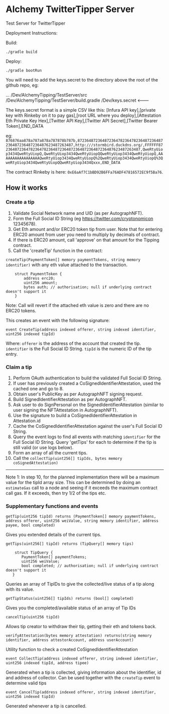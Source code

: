 # Alchemy TwitterTipper Server
Test Server for TwitterTipper

Deployment Instructions:

Build:

```./gradle build```

Deploy:

```./gradle bootRun```

You will need to add the keys.secret to the directory above the root of the github repo, eg:

...
/Dev/AlchemyTipping/TestServer/src
/Dev/AlchemyTipping/TestServer/build.gradle 
/Dev/keys.secret  <---

The keys.secret format is a simple CSV like this:
[Infura API key],[private key with Rinkeby on it to pay gas],[root URL where you deploy],[Attestation Eth Private Key Hex],[Twitter API Key],[Twitter API Secret],[Twitter Bearer Token],END_DATA

eg:
```876876aa878a787a878a787878b787b,87236487236487236478236478236487236487236487236487236487623487263487,http:///stormbird.duckdns.org/,FFFFFF87236487236478236478236487236487236487236487236487623487263487,QweRtyUiop3434QweRtyUiopQ,QweRtyUiop3434QweRtyUiopQQweRtyUiop3434QweRtyUiopQ,AAAAAAAAAAAAAAAAAQweRtyUiop3434QweRtyUiopQ%2QweRtyUiop3434QweRtyUiopQ%3QweRtyUiop3434QweRtyUiopQQweRtyUiop3434Qxxx,END_DATA```

The contract Rinkeby is here: ```0xE6aAf7C1bBD92B6FFa76ADF47816572EC9f5Ba76```.


## How it works

### Create a tip

1. Validate Social Network name and UID (as per AutographNFT).
2. Form the Full Social ID String (eg https://twitter.com/cryptonomicon 12345678).
3. Get Eth amount and/or ERC20 token tip from user. Note that for entering ERC20 amount from user you need to multiply by decimals of contract.
4. If there is ERC20 amount, call 'approve' on that amount for the Tipping contract.
5. Call the 'createTip' function in the contract:

```createTip(PaymentToken[] memory paymentTokens, string memory identifier)``` with any eth value attached to the transaction.

```
    struct PaymentToken {
        address erc20; 
        uint256 amount;
        bytes auth; // authorisation; null if underlying contract doesn't support it
    }
```	

Note: Call will revert if the attached eth value is zero and there are no ERC20 tokens.

This creates an event with the following signature:

```event CreateTip(address indexed offerer, string indexed identifier, uint256 indexed tipId)```

Where: 
```offerer``` is the address of the account that created the tip.
```identifier``` is the Full Social ID String.
```tipId``` is the numeric ID of the tip entry.


### Claim a tip

1. Perform OAuth authentication to build the validated Full Social ID String.
2. If user has previously created a CoSignedIdentifierAttestation, used the cached one and go to 8.
3. Obtain user's PublicKey as per AutographNFT signing request.
4. Build SignedIdentifierAttestation as per AutographNFT.
5. Ask user to do SignPersonal on the SignedIdentifierAttestation (similar to user signing the NFTAttestation in AutographNFT).
6. Use the signature to build a CoSignedIdentifierAttestation in Attestation.id
7. Cache the CoSignedIdentifierAttestation against the user's Full Social ID String.
8. Query the event logs to find all events with matching ```identifier``` for the Full Social ID String. Query 'getTips' for each to determine if the tip is still valid (or use logs below).
9. Form an array of all the current tips.
10. Call the ```collectTip(uint256[] tipIds, bytes memory coSignedAttestation)```
---

Note 1: In step 10, for the planned implementation there will be a maximum value for the tipId array size. 
This can be determined by doing an ```estimateGas``` call to a node and seeing if it exceeds the maximum contract call gas. If it exceeds, then try 1/2 of the tips etc.

### Supplementary functions and events
```getTip(uint256 tipId) returns (PaymentToken[] memory paymentTokens, address offerer, uint256 weiValue, string memory identifier, address payee, bool completed)```

 Gives you extended details of the current tips.
 
 ```getTips(uint256[] tipId) returns (TipQuery[] memory tips)```
 ```
     struct TipQuery {
        PaymentToken[] paymentTokens;
        uint256 weiValue;
        bool completed; // authorisation; null if underlying contract doesn't support it
    }
 ```

 Queries an array of TipIDs to give the collected/live status of a tip along with its value.
 
 ```getTipStatus(uint256[] tipIds) returns (bool[] completed)```

 Gives you the completed/available status of an array of Tip IDs

```cancelTip(uint256 tipId)```

 Allows tip creator to withdraw their tip, getting their eth and tokens back.
 
```verifyAttestation(bytes memory attestation) returns(string memory identifier, address attestorAccount, address userAccount)```
 
 Utility function to check a created CoSignedIdentifierAttestation
 
```event CollectTip(address indexed offerer, string indexed identifier, uint256 indexed tipId, address tipee)```

 Generated when a tip is collected, giving information about the identifier, id and address of collector. Can be used together with the ```createTip``` event to determine valid tips
 
```event CancelTip(address indexed offerer, string indexed identifier, uint256 indexed tipId)```

 Generated whenever a tip is cancelled.
